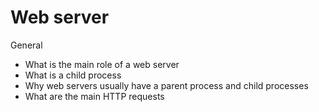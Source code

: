 # Web server

General

-    What is the main role of a web server
-    What is a child process
-    Why web servers usually have a parent process and child processes
-    What are the main HTTP requests
